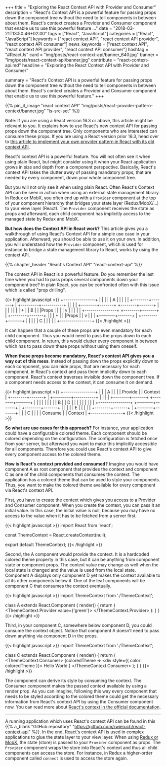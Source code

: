 +++
title = "Exploring the React Context API with Provider and Consumer"
description = "React's Context API is a powerful feature for passing props down the component tree without the need to tell components in between about them. React's context creates a Provider and Consumer component that enable us to use this powerful feature ..."
date = "2018-03-21T13:50:46+02:00"
tags = ["React", "JavaScript"]
categories = ["React", "JavaScript"]
keywords = ["react context API", "react context API provider", "react context API consumer"]
news_keywords = ["react context API", "react context API provider", "react context API consumer"]
hashtag = "#ReactJs"
card = "img/posts/react-context-api/banner_640.jpg"
banner = "img/posts/react-context-api/banner.jpg"
contribute = "react-context-api.md"
headline = "Exploring the React Context API with Provider and Consumer"

summary = "React's Context API is a powerful feature for passing props down the component tree without the need to tell components in between about them. React's context creates a Provider and Consumer component that enable us to use this powerful feature."
+++

{{% pin_it_image "react context API" "img/posts/react-provider-pattern-context/banner.jpg" "is-src-set" %}}

Note: If you are using a React version 16.3 or above, this article might be relevant to you. It explains how to use React's new context API for passing props down the component tree. Only components who are interested can consume these props. If you are using a React version prior 16.3, head over to [this article to implement your own provider pattern in React with its old context API](https://www.robinwieruch.de/react-provider-pattern-context).

React's context API is a powerful feature. You will not often see it when using plain React, but might consider using it when your React application grows in size and depth from a component perspective. Basically, React's context API takes the clutter away of passing mandatory props, that are needed by every component, down your whole component tree.

But you will not only see it when using plain React. Often React's Context API can be seen in action when using an external state management library. In Redux or MobX, you often end up with a `Provider` component at the top of your component hierarchy that bridges your state layer (Redux/MobX/...) to your view layer (React). The `Provider` component receives the state as props and afterward, each child component has implicitly access to the managed state by Redux and MobX.

**But how does the Context API in React work?** This article gives you a walkthrough of using React's Context API for a simple use case in your application. Afterward, you should be able to use it on your own. In addition, you will understand how the `Provider` component, which is used for instance to bridge a state management library to React, works by using the context API.

{{% chapter_header "React's Context API" "react-context-api" %}}

The context API in React is a powerful feature. Do you remember the last time when you had to pass props several components down your component tree? In plain React, you can be confronted often with this issue which is called "prop drilling".

{{< highlight javascript >}}
          +----------------+
          |                |
          |                |
          |       A        |
          |                |
          |                |
          +--------+-------+
                   |
         +---------+-----------+
         |                     |
         |                     |
+--------+-------+    +--------+-------+
|                |    |                |
|                |    |        +       |
|       B        |    |        |Props  |
|                |    |        v       |
|                |    |                |
+----------------+    +--------+-------+
                               |
                      +--------+-------+
                      |                |
                      |        +       |
                      |        |Props  |
                      |        v       |
                      |                |
                      +--------+-------+
                               |
                      +--------+-------+
                      |                |
                      |                |
                      |        C       |
                      |                |
                      |                |
                      +----------------+
{{< /highlight >}}

It can happen that a couple of these props are even mandatory for each child component. Thus you would need to pass the props down to each child component. In return, this would clutter every component in between which has to pass down these props without using them oneself.

**When these props become mandatory, React's context API gives you a way out of this mess**. Instead of passing down the props explicitly down to each component, you can hide props, that are necessary for each component, in React's context and pass them implicitly down to each component. React's context traverses invisible down the component tree. If a component needs access to the context, it can consume it on demand.

{{< highlight javascript >}}
          +----------------+
          |                |
          |       A        |
          |                |
          |     Provide    |
          |     Context    |
          +--------+-------+
                   |
         +---------+-----------+
         |                     |
         |                     |
+--------+-------+    +--------+-------+
|                |    |                |
|                |    |                |
|       B        |    |        D       |
|                |    |                |
|                |    |                |
+----------------+    +--------+-------+
                               |
                      +--------+-------+
                      |                |
                      |                |
                      |        E       |
                      |                |
                      |                |
                      +--------+-------+
                               |
                      +--------+-------+
                      |                |
                      |        C       |
                      |                |
                      |     Consume    |
                      |     Context    |
                      +----------------+
{{< /highlight >}}

**So what are use cases for this approach?** For instance, your application could have a configurable colored theme. Each component should be colored depending on the configuration. The configuration is fetched once from your server, but afterward you want to make this implicitly accessible for all components. Therefore you could use React's context API to give every component access to the colored theme.

**How is React's context provided and consumed?** Imagine you would have component A as root component that provides the context and component C as one of the child components that consumes the context. The application has a colored theme that can be used to style your components. Thus, you want to make the colored theme available for every component via React's context API.

First, you have to create the context which gives you access to a Provider and Consumer component. When you create the context, you can pass it an initial value. In this case, the initial value is null, because you may have no access to the value when it has to be fetched from a server first.

{{< highlight javascript >}}
import React from 'react';

const ThemeContext = React.createContext(null);

export default ThemeContext;
{{< /highlight >}}

Second, the A component would provide the context. It is a hardcoded colored theme property in this case, but it can be anything from component state or component props. The context value may change as well when the local state is changed and the value is used from the local state. Component A displays only component D yet makes the context available to all its other components below it. One of the leaf components will be component C that consumes the context eventually.

{{< highlight javascript >}}
import ThemeContext from './ThemeContext';

class A extends React.Component {
  render() {
    return (
      <ThemeContext.Provider value={'green'}>
        <D />
      </ThemeContext.Provider>
    ):
  }
}
{{< /highlight >}}

Third, in your component C, somewhere below component D, you could consume the context object. Notice that component A doesn’t need to pass down anything via component D in the props.

{{< highlight javascript >}}
import ThemeContext from './ThemeContext';

class C extends React.Component {
  render() {
    return (
      <ThemeContext.Consumer>
        {coloredTheme =>
          <div style={{ color: coloredTheme }}>
            Hello World
          </div>
        }
      </ThemeContext.Consumer>
    );
  }
}
{{< /highlight >}}

The component can derive its style by consuming the context. The Consumer component makes the passed context available by using a render prop. As you can imagine, following this way every component that needs to be styled according to the colored theme could get the necessary information from React's context API by using the Consumer component now. You can read more about [React's context in the official documentation](https://reactjs.org/docs/context.html).

<hr class="section-divider">

A running application which uses React's context API can be found in this {{% a_blank "GitHub repository" "https://github.com/rwieruch/react-context-api" %}}. In the end, React's context API is used in complex applications to glue the state layer to your view layer. When using [Redux or MobX](https://www.robinwieruch.de/redux-mobx-confusion/), the state (store) is passed to your `Provider` component as props. The `Provider` component wraps the store into React's context and thus all child components can access the store. For instance, in Redux a higher-order component called `connect` is used to access the store again.

